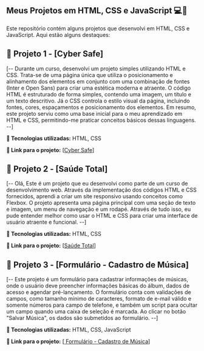 ## Meus Projetos em HTML, CSS e JavaScript 💻🚀
Este repositório contém alguns projetos que desenvolvi em HTML, CSS e JavaScript. Aqui estão alguns destaques:

## 📁 Projeto 1 - [Cyber Safe]

[-- Durante um curso, desenvolvi um projeto simples utilizando HTML e CSS. Trata-se de uma página única que utiliza o posicionamento e alinhamento dos elementos em conjunto com uma combinação de fontes (Inter e Open Sans) para criar uma estética moderna e atraente. O código HTML é estruturado de forma simples, contendo uma imagem, um título e um texto descritivo. Já o CSS controla o estilo visual da página, incluindo fontes, cores, espaçamentos e posicionamento dos elementos. Em resumo, este projeto serviu como uma base inicial para o meu aprendizado em HTML e CSS, permitindo-me praticar conceitos básicos dessas linguagens. --]

**🚀 Tecnologias utilizadas:** HTML, CSS

**🔗 Link para o projeto:** [<a href="www.encr.pw/guilherme-dev15">Cyber Safe</a>]

## 📁 Projeto 2 - [Saúde Total]

[-- Olá, Este é um projeto que eu desenvolvi como parte de um curso de desenvolvimento web. Através da implementação dos códigos HTML e CSS fornecidos, aprendi a criar um site responsivo usando conceitos como Flexbox. O projeto apresenta uma página principal com uma seção de texto e imagem, um menu de navegação e um rodapé. Através de tudo isso, eu pude entender melhor como usar o HTML e CSS para criar uma interface de usuário atraente e funcional. --]

**🚀 Tecnologias utilizadas:** HTML, CSS

**🔗 Link para o projeto:** [<a href="www.encr.pw/guilherme-dev15-2">Saúde Total</a>]

## 📁 Projeto 3 - [Formulário - Cadastro de Música]

[-- Este projeto é um formulário para cadastrar informações de músicas, onde o usuário deve preencher informações básicas do álbum, dados de acesso e agendar pré-lançamento. O formulário conta com validações de campos, como tamanho mínimo de caracteres, formato de e-mail válido e somente números para campo de telefone, e também um script para ocultar um campo quando uma caixa de seleção é marcada. Ao clicar no botão "Salvar Música", os dados são submetidos ao formulário. --]

**🚀 Tecnologias utilizadas:** HTML, CSS, JavaScript

**🔗 Link para o projeto:** [<a href="https://abrir.link/ckkjJ">
Formulário - Cadastro de Música</a>]

